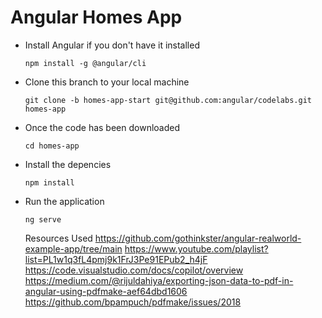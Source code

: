# Angular Homes App

- Install Angular if you don't have it installed

  `npm install -g @angular/cli`

- Clone this branch to your local machine

  `git clone -b homes-app-start git@github.com:angular/codelabs.git homes-app`

- Once the code has been downloaded

  `cd homes-app`

- Install the depencies

  `npm install`

- Run the application

  `ng serve`

  Resources Used
  https://github.com/gothinkster/angular-realworld-example-app/tree/main
  https://www.youtube.com/playlist?list=PL1w1q3fL4pmj9k1FrJ3Pe91EPub2_h4jF
  https://code.visualstudio.com/docs/copilot/overview
  https://medium.com/@rijuldahiya/exporting-json-data-to-pdf-in-angular-using-pdfmake-aef64dbd1606
  https://github.com/bpampuch/pdfmake/issues/2018
